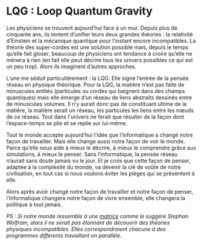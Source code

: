 # LQG : Loop Quantum Gravity

Les physiciens se trouvent aujourd’hui face à un mur. Depuis plus de cinquante ans, ils tentent d’unifier leurs deux grandes théories : la relativité d’Einstein et la mécanique quantique pour l’instant encore incompatibles. La théorie des super-cordes est une solution possible mais, depuis le temps qu’elle fait gloser, beaucoup de physiciens ont tendance à croire qu’elle ne mènera à rien (en fait elle peut décrire tous les univers possibles ce qui est un peu trop). Alors ils imaginent d’autres approches.

L’une me séduit particulièrement : la LQG. Elle signe l’entrée de la pensée réseau en physique théorique. Pour la LQG, la matière n’est pas faite de minuscules entités (particules ou cordes qui baignent dans des champs quantiques) mais elle émerge d’un réseau de liens abstraits dessinés entre de minuscules volumes. Il n’y aurait donc pas de constituant ultime de la matière, la matière serait un réseau, les particules les liens entre les nœuds de ce réseau. Tout dans l'univers ne ferait que résulter de la façon dont l’espace-temps se plie et se replie sur lui-même.

Tout le monde accepte aujourd’hui l’idée que l’informatique a changé notre façon de travailler. Mais elle change aussi notre façon de voir le monde. Parce qu’elle nous aide à mieux le décrire, à mieux le comprendre grâce aux simulations, à mieux le penser. Sans l’informatique, la pensée réseau n’aurait sans doute jamais vu le jour. Et je crois que cette façon de penser, adaptée à la complexité du monde, va devenir la clé de voûte de notre civilisation, en tout cas si nous voulons éviter les pièges qui se présentent à elle.

Alors après avoir changé notre façon de travailler et notre façon de penser, l’informatique changera notre façon de vivre ensemble, elle changera la politique à tout jamais.

*PS : Si notre monde ressemble à une* [*matrice*](/2006/09/12/matrix-connexion/) *comme le suggère Stephan Wolfram, alors il ne serait pas étonnant de découvrir des théories physiques incompatibles. Elles correspondraient chacune à des programmes différents travaillant en parallèle.*